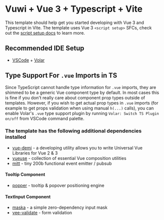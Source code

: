 # Vuwi + Vue 3 + Typescript + Vite

This template should help get you started developing with Vue 3 and Typescript in Vite. The template uses Vue 3 `<script setup>` SFCs, check out the [script setup docs](https://v3.vuejs.org/api/sfc-script-setup.html#sfc-script-setup) to learn more.

## Recommended IDE Setup

- [VSCode](https://code.visualstudio.com/) + [Volar](https://marketplace.visualstudio.com/items?itemName=johnsoncodehk.volar)

## Type Support For `.vue` Imports in TS

Since TypeScript cannot handle type information for `.vue` imports, they are shimmed to be a generic Vue component type by default. In most cases this is fine if you don't really care about component prop types outside of templates. However, if you wish to get actual prop types in `.vue` imports (for example to get props validation when using manual `h(...)` calls), you can enable Volar's `.vue` type support plugin by running `Volar: Switch TS Plugin on/off` from VSCode command palette.

### The template has the following additional dependencies installed

* [vue-demi](https://github.com/vueuse/vue-demi) - a developing utility
allows you to write Universal Vue Libraries for Vue 2 & 3
* [vueuse](https://vueuse.org/) - collection of essential Vue composition utilities
* [mitt](https://github.com/developit/mitt) - tiny 200b functional event emitter / pubsub

#### Tooltip Component
* [popper](https://popper.js.org/) - tooltip & popover positioning engine

#### TextInput Component
* [maska](https://github.com/beholdr/maska) - a simple zero-dependency input mask
* [vee-validate](https://vee-validate.logaretm.com/v4/) - form validation

